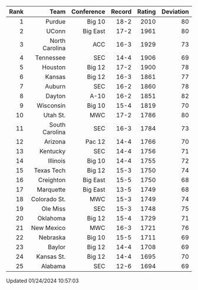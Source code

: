 | Rank  | Team                 | Conference           | Record   | Rating | Deviation |
| ---:  | ---:                 | ---:                 | ---:     | ---:   | ---:      |
| 1     | Purdue               | Big 10               | 18-2     | 2010   | 80        |
| 2     | UConn                | Big East             | 17-2     | 1961   | 80        |
| 3     | North Carolina       | ACC                  | 16-3     | 1929   | 73        |
| 4     | Tennessee            | SEC                  | 14-4     | 1906   | 69        |
| 5     | Houston              | Big 12               | 17-2     | 1900   | 78        |
| 6     | Kansas               | Big 12               | 16-3     | 1861   | 77        |
| 7     | Auburn               | SEC                  | 16-2     | 1860   | 78        |
| 8     | Dayton               | A-10                 | 16-2     | 1851   | 82        |
| 9     | Wisconsin            | Big 10               | 15-4     | 1819   | 70        |
| 10    | Utah St.             | MWC                  | 17-2     | 1786   | 80        |
| 11    | South Carolina       | SEC                  | 16-3     | 1784   | 73        |
| 12    | Arizona              | Pac 12               | 14-4     | 1766   | 70        |
| 13    | Kentucky             | SEC                  | 14-4     | 1756   | 71        |
| 14    | Illinois             | Big 10               | 14-4     | 1755   | 72        |
| 15    | Texas Tech           | Big 12               | 15-3     | 1750   | 74        |
| 16    | Creighton            | Big East             | 15-5     | 1750   | 68        |
| 17    | Marquette            | Big East             | 13-5     | 1749   | 68        |
| 18    | Colorado St.         | MWC                  | 15-3     | 1749   | 74        |
| 19    | Ole Miss             | SEC                  | 15-3     | 1748   | 75        |
| 20    | Oklahoma             | Big 12               | 15-4     | 1729   | 71        |
| 21    | New Mexico           | MWC                  | 16-3     | 1721   | 76        |
| 22    | Nebraska             | Big 10               | 15-5     | 1711   | 69        |
| 23    | Baylor               | Big 12               | 14-4     | 1708   | 69        |
| 24    | Kansas St.           | Big 12               | 14-4     | 1695   | 70        |
| 25    | Alabama              | SEC                  | 12-6     | 1694   | 69        |

Updated 01/24/2024 10:57:03
